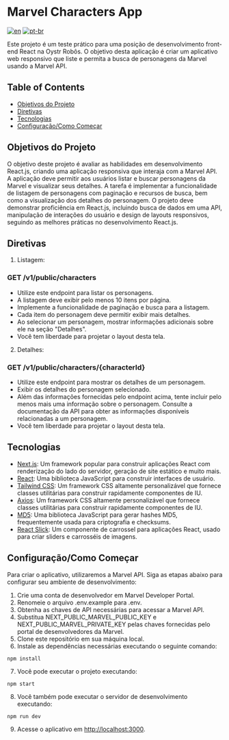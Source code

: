 # Marvel Characters App 
[![en](https://img.shields.io/badge/lang-en-red.svg)](https://github.com/lluisgustavo/marvel_characters_app/blob/main/README.md)
[![pt-br](https://img.shields.io/badge/lang-pt--br-green.svg)](https://github.com/lluisgustavo/marvel_characters_app/blob/main/README.pt-br.md)

Este projeto é um teste prático para uma posição de desenvolvimento front-end React na Oystr Robôs. O objetivo desta aplicação é criar um aplicativo web responsivo que liste e permita a busca de personagens da Marvel usando a Marvel API.

## Table of Contents
- [Objetivos do Projeto](#objetivos-do-projeto)
- [Diretivas](#diretivas)
- [Tecnologias](#tecnologias)
- [Configuração/Como Começar](#configuraçãocomo-começar)

## Objetivos do Projeto
O objetivo deste projeto é avaliar as habilidades em desenvolvimento React.js, criando uma aplicação responsiva que interaja com a Marvel API. A aplicação deve permitir aos usuários listar e buscar personagens da Marvel e visualizar seus detalhes. A tarefa é implementar a funcionalidade de listagem de personagens com paginação e recursos de busca, bem como a visualização dos detalhes do personagem. O projeto deve demonstrar proficiência em React.js, incluindo busca de dados em uma API, manipulação de interações do usuário e design de layouts responsivos, seguindo as melhores práticas no desenvolvimento React.js.

## Diretivas
1. Listagem:
### GET /v1/public/characters

  - Utilize este endpoint para listar os personagens.
  - A listagem deve exibir pelo menos 10 itens por página.
  - Implemente a funcionalidade de paginação e busca para a listagem.
  - Cada item do personagem deve permitir exibir mais detalhes.
  - Ao selecionar um personagem, mostrar informações adicionais sobre ele na seção "Detalhes".
  - Você tem liberdade para projetar o layout desta tela.

2. Detalhes:
### GET /v1/public/characters/{characterId}

  - Utilize este endpoint para mostrar os detalhes de um personagem.
  - Exibir os detalhes do personagem selecionado.
  - Além das informações fornecidas pelo endpoint acima, tente incluir pelo menos mais uma informação sobre o personagem. Consulte a documentação da API para obter as informações disponíveis relacionadas a um personagem.
  - Você tem liberdade para projetar o layout desta tela.

## Tecnologias   
- [Next.js](https://nextjs.org/): Um framework popular para construir aplicações React com renderização do lado do servidor, geração de site estático e muito mais.
- [React](https://react.dev/): Uma biblioteca JavaScript para construir interfaces de usuário.
- [Tailwind CSS](https://tailwindcss.com/): Um framework CSS altamente personalizável que fornece classes utilitárias para construir rapidamente componentes de IU.
- [Axios](https://axios-http.com/): Um framework CSS altamente personalizável que fornece classes utilitárias para construir rapidamente componentes de IU.
- [MD5](https://github.com/pvorb/node-md5): Uma biblioteca JavaScript para gerar hashes MD5, frequentemente usada para criptografia e checksums.
- [React Slick](https://react-slick.neostack.com/): Um componente de carrossel para aplicações React, usado para criar sliders e carrosséis de imagens.

## Configuração/Como Começar
Para criar o aplicativo, utilizaremos a Marvel API. Siga as etapas abaixo para configurar seu ambiente de desenvolvimento:

1. Crie uma conta de desenvolvedor em Marvel Developer Portal.
2. Renomeie o arquivo .env.example para .env.
3. Obtenha as chaves de API necessárias para acessar a Marvel API.
4. Substitua NEXT_PUBLIC_MARVEL_PUBLIC_KEY e NEXT_PUBLIC_MARVEL_PRIVATE_KEY pelas chaves fornecidas pelo portal de desenvolvedores da Marvel.
5. Clone este repositório em sua máquina local.
6. Instale as dependências necessárias executando o seguinte comando:

```
npm install
```

7. Você pode executar o projeto executando:

```
npm start
```

8. Você também pode executar o servidor de desenvolvimento executando:


```
npm run dev
```

9. Acesse o aplicativo em [http://localhost:3000](http://localhost:3000).
 